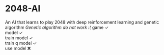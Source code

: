 # 2048-AI
An AI that learns to play 2048 with deep reinforcement learning and genetic algorithm
*Genetic algorithm do not work :(*
game ✓
<br>
model ✓
<br>
train model ✓
<br>
train q model ✓
<br>
use model ❌